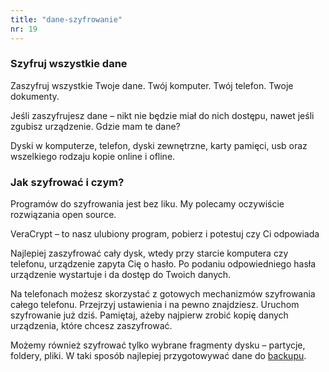 ```yaml
---
title: "dane-szyfrowanie"
nr: 19
---
```


### Szyfruj wszystkie dane

Zaszyfruj wszystkie Twoje dane. Twój komputer. Twój telefon. Twoje dokumenty.

Jeśli zaszyfrujesz dane – nikt nie będzie miał do nich dostępu, nawet jeśli zgubisz urządzenie.
Gdzie mam te dane?

Dyski w komputerze, telefon, dyski zewnętrzne, karty pamięci, usb oraz wszelkiego rodzaju kopie online i ofline.
### Jak szyfrować i czym?

Programów do szyfrowania jest bez liku. My polecamy oczywiście rozwiązania open source.

VeraCrypt – to nasz ulubiony program, pobierz i potestuj czy Ci odpowiada

Najlepiej zaszyfrować cały dysk, wtedy przy starcie komputera czy telefonu, urządzenie zapyta Cię o hasło. Po podaniu odpowiedniego hasła urządzenie wystartuje i da dostęp do Twoich danych.

Na telefonach możesz skorzystać z gotowych mechanizmów szyfrowania całego telefonu. Przejrzyj ustawienia i na pewno znajdziesz. Uruchom szyfrowanie już dziś. Pamiętaj, ażeby najpierw zrobić kopię danych urządzenia, które chcesz zaszyfrować.

Możemy również szyfrować tylko wybrane fragmenty dysku – partycje, foldery, pliki. W taki sposób najlepiej przygotowywać dane do [backupu](/back-up/ "back up").
